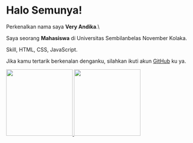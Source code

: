 # Halo Semunya!

Perkenalkan nama saya **Very Andika**.\

Saya seorang **Mahasiswa** di Universitas Sembilanbelas November Kolaka.  

Skill, HTML, CSS, JavaScript.  

Jika kamu tertarik berkenalan denganku, silahkan ikuti akun [GitHub](https://github.com/veryweh) ku ya.

<p align="left">
<a href="https://github.com/veryweh">
  <img height="180em" src="https://github-readme-stats-eight-theta.vercel.app/api?username=veryweh&show_icons=true&theme=algolia&include_all_commits=true&count_private=true"/>
  <img height="180em" src="https://github-readme-stats-eight-theta.vercel.app/api/top-langs/?username=gilangadhan&layout=compact&langs_count=8&theme=algolia"/>
</a>
</p>
